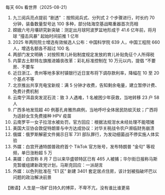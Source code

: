 每天 60s 看世界（2025-08-21）

1. 九三阅兵亮点提前 “剧透” ：按照阅兵式、分列式 2 个步骤进行，时长约 70 分钟，装备数量型号达 100 多种，部分陆海空基战略重器首次亮相
2. 嫦娥六号月壤研究新突破：测定出月球阿波罗盆地形成于 41.6 亿年前，将月球 “撞击风暴” 起始时间前推 1 亿年
3. 2025 年两院院士增选有效候选人公布：中国科学院 639 人，中国工程院 660 人，增选名额各不超过 100 名
4. 两部门发文明确：对按照育儿补贴制度规定发放的育儿补贴免征个人所得税
5. 内蒙古土默特左旗推进婚丧改革：彩礼标准控制在 10 万元以内，提倡 “不要房、不要车
6. 近日浙江、贵州等地多家村镇银行近日宣布将下调存款利率，降幅在 10 至 20 个基点不等
7. 北京推出共享充电宝新规：满 5 分钟才收费，告知剩余电量，建立暂停计费、免费计费机制
8. 云南宁洱县突发泥石流：致 3 人遇难，1 名被困少年获救，当地转移 23 户 58 人
9. 广西多地发现超 40 例基孔肯雅热病例，当地呼吁全体居民防蚊灭蚊；广西将为适龄女生免费接种 HPV 疫苗
10. 云南罗平一女子拉泔水被处罚，官方回应：根据法规泔水未经处理不能喂猪
11. 美国大豆协会敦促特朗普与中方达成协议：对华关税战令农户濒临财务崩溃
12. 俄媒：俄罗斯解密文件揭示日军 731 部队罪行，为发动细菌战不停实施人体实验
13. 外媒：白宫开通特朗普政府首个 TikTok 官方账号，发布特朗普 “金句” 等视频，单日涨粉超 5 万
14. 美媒：白宫称 8 月 7 日以来华盛顿特区已有 465 人被捕；华尔街日报称马斯克暂缓组建新政党计划，马斯克回应：一派胡言
15. 外媒：以色列批准在 “E1 区” 新建 3401 套定居点住房，该计划被指破坏巴以问题的政治解决前景

【微语】人生是一场旷日持久的博弈，不卑不亢，没有谁比谁更易